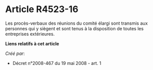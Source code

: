 # Article R4523-16

Les procès-verbaux des réunions du comité élargi sont transmis aux personnes qui y siègent et sont tenus à la disposition de
toutes les entreprises extérieures.

**Liens relatifs à cet article**

_Créé par_:

  - Décret n°2008-467 du 19 mai 2008 - art. 1
